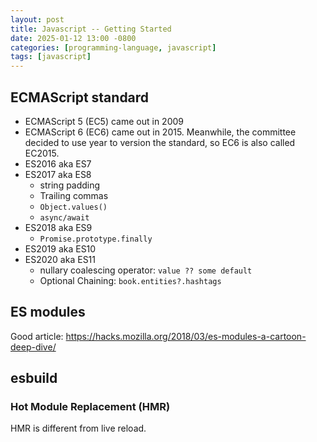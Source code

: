 ```yaml
---
layout: post
title: Javascript -- Getting Started
date: 2025-01-12 13:00 -0800
categories: [programming-language, javascript]
tags: [javascript]
---
```


## ECMAScript standard

- ECMAScript 5 (EC5) came out in 2009
- ECMAScript 6 (EC6) came out in 2015. Meanwhile, the committee decided to use
  year to version the standard, so EC6 is also called EC2015.
- ES2016 aka ES7
- ES2017 aka ES8
  - string padding
  - Trailing commas
  - `Object.values()`
  - `async/await`
- ES2018 aka ES9
  - `Promise.prototype.finally`
- ES2019 aka ES10
- ES2020 aka ES11
  - nullary coalescing operator: `value ?? some default`
  - Optional Chaining: `book.entities?.hashtags`

## ES modules

Good article: https://hacks.mozilla.org/2018/03/es-modules-a-cartoon-deep-dive/

## esbuild

### Hot Module Replacement (HMR)

HMR is different from live reload.
